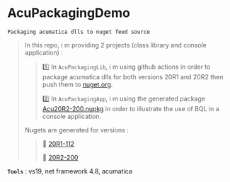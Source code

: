 # AcuPackagingDemo
```
Packaging acumatica dlls to nuget feed source
```

> In this repo, i m providing 2 projects (class library and console application) :
>
>> :one: In `AcuPackagingLib`, i m using github actions in order to package acumatica dlls for both versions 20R1 and 20R2 then push them to [nuget.org](https://www.nuget.org/).
>>
>> :two: In `AcuPackagingApp`, i m using the generated package [Acu20R2-200.nupkg](https://www.nuget.org/packages/Acu20R2-200/) in order to illustrate the use of BQL in a console application.
>
>
> Nugets are generated for versions :
>
>> :pushpin: [20R1-112](https://www.nuget.org/packages/Acu20R1-112/)
>>
>> :pushpin: [20R2-200](https://www.nuget.org/packages/Acu20R2-200/)
>

**`Tools`** : vs19, net framework 4.8, acumatica